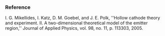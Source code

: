 ### Reference
I. G. Mikellides, I. Katz, D. M. Goebel, and J. E. Polk, ''Hollow cathode theory and experiment. II. A two-dimensional theoretical model of the emitter region,'' Journal of Applied Physics, vol. 98, no. 11, p. 113303, 2005.
